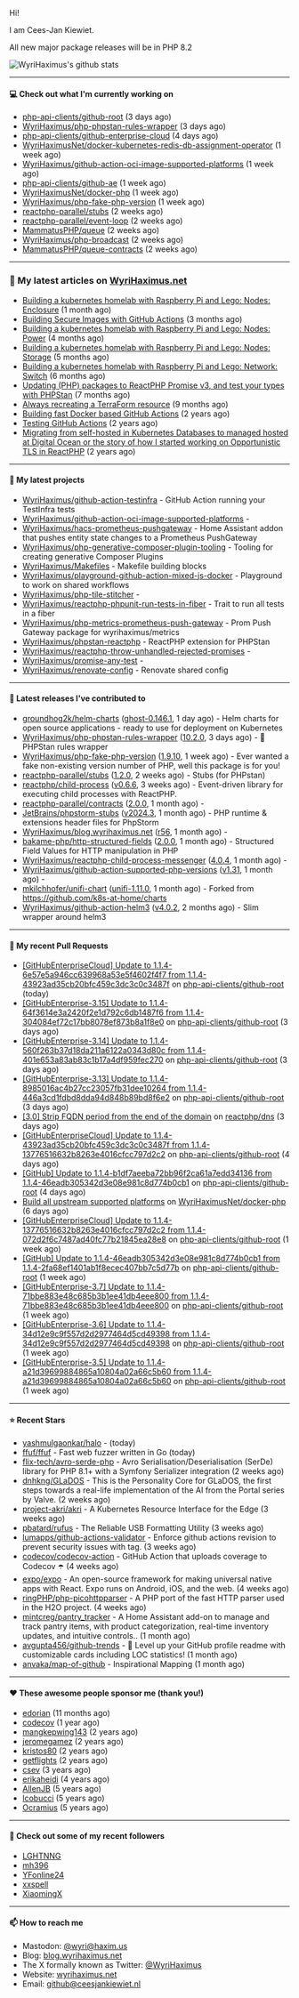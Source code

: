 Hi!

I am Cees-Jan Kiewiet.

All new major package releases will be in PHP 8.2

![WyriHaximus's github stats](https://github-readme-stats.vercel.app/api?username=WyriHaximus&show_icons=true)

---

#### 💻 Check out what I'm currently working on

- [php-api-clients/github-root](https://github.com/php-api-clients/github-root) (3 days ago)
- [WyriHaximus/php-phpstan-rules-wrapper](https://github.com/WyriHaximus/php-phpstan-rules-wrapper) (3 days ago)
- [php-api-clients/github-enterprise-cloud](https://github.com/php-api-clients/github-enterprise-cloud) (4 days ago)
- [WyriHaximusNet/docker-kubernetes-redis-db-assignment-operator](https://github.com/WyriHaximusNet/docker-kubernetes-redis-db-assignment-operator) (1 week ago)
- [WyriHaximus/github-action-oci-image-supported-platforms](https://github.com/WyriHaximus/github-action-oci-image-supported-platforms) (1 week ago)
- [php-api-clients/github-ae](https://github.com/php-api-clients/github-ae) (1 week ago)
- [WyriHaximusNet/docker-php](https://github.com/WyriHaximusNet/docker-php) (1 week ago)
- [WyriHaximus/php-fake-php-version](https://github.com/WyriHaximus/php-fake-php-version) (1 week ago)
- [reactphp-parallel/stubs](https://github.com/reactphp-parallel/stubs) (2 weeks ago)
- [reactphp-parallel/event-loop](https://github.com/reactphp-parallel/event-loop) (2 weeks ago)
- [MammatusPHP/queue](https://github.com/MammatusPHP/queue) (2 weeks ago)
- [WyriHaximus/php-broadcast](https://github.com/WyriHaximus/php-broadcast) (2 weeks ago)
- [MammatusPHP/queue-contracts](https://github.com/MammatusPHP/queue-contracts) (2 weeks ago)

---

### 📜 My latest articles on [WyriHaximus.net](https://blog.wyrihaximus.net/)

- [Building a kubernetes homelab with Raspberry Pi and Lego: Nodes: Enclosure](https://blog.wyrihaximus.net/2024/12/building-a-kubernetes-homelab-with-raspberry-pies-and-lego-nodes-enclosure/) (1 month ago)
- [Building Secure Images with GitHub Actions](https://blog.wyrihaximus.net/2024/10/building-secure-images-with-github-actions/) (3 months ago)
- [Building a kubernetes homelab with Raspberry Pi and Lego: Nodes: Power](https://blog.wyrihaximus.net/2024/09/building-a-kubernetes-homelab-with-raspberry-pies-and-lego-nodes-power/) (4 months ago)
- [Building a kubernetes homelab with Raspberry Pi and Lego: Nodes: Storage](https://blog.wyrihaximus.net/2024/08/building-a-kubernetes-homelab-with-raspberry-pies-and-lego-nodes-storage/) (5 months ago)
- [Building a kubernetes homelab with Raspberry Pi and Lego: Network: Switch](https://blog.wyrihaximus.net/2024/07/building-a-kubernetes-homelab-with-raspberry-pies-and-lego-network-switch/) (6 months ago)
- [Updating (PHP) packages to ReactPHP Promise v3, and test your types with PHPStan](https://blog.wyrihaximus.net/2024/06/updating-php-packages-to-reactphp-promise-v3--and-test-your-types-with-phpstan/) (7 months ago)
- [Always recreating a TerraForm resource](https://blog.wyrihaximus.net/2024/04/always-recreating-a-terraform-resource/) (9 months ago)
- [Building fast Docker based GitHub Actions](https://blog.wyrihaximus.net/2023/03/building-fast-docker-based-github-actions/) (2 years ago)
- [Testing GitHub Actions](https://blog.wyrihaximus.net/2023/03/testing-github-actions/) (2 years ago)
- [Migrating from self-hosted in Kubernetes Databases to managed hosted at Digital Ocean or the story of how I started working on Opportunistic TLS in ReactPHP](https://blog.wyrihaximus.net/2023/01/migrating-from-self-hosted-in-k8s-databases-to-managed-hosted-at-digital-ocean/) (2 years ago)

---

#### 🌱 My latest projects

- [WyriHaximus/github-action-testinfra](https://github.com/WyriHaximus/github-action-testinfra) - GitHub Action running your TestInfra tests
- [WyriHaximus/github-action-oci-image-supported-platforms](https://github.com/WyriHaximus/github-action-oci-image-supported-platforms) - 
- [WyriHaximus/hacs-prometheus-pushgateway](https://github.com/WyriHaximus/hacs-prometheus-pushgateway) - Home Assistant addon that pushes entity state changes to a Prometheus PushGateway
- [WyriHaximus/php-generative-composer-plugin-tooling](https://github.com/WyriHaximus/php-generative-composer-plugin-tooling) - Tooling for creating generative Composer Plugins
- [WyriHaximus/Makefiles](https://github.com/WyriHaximus/Makefiles) - Makefile building blocks
- [WyriHaximus/playground-github-action-mixed-js-docker](https://github.com/WyriHaximus/playground-github-action-mixed-js-docker) - Playground to work on shared workflows
- [WyriHaximus/php-tile-stitcher](https://github.com/WyriHaximus/php-tile-stitcher) - 
- [WyriHaximus/reactphp-phpunit-run-tests-in-fiber](https://github.com/WyriHaximus/reactphp-phpunit-run-tests-in-fiber) - Trait to run all tests in a fiber
- [WyriHaximus/php-metrics-prometheus-push-gateway](https://github.com/WyriHaximus/php-metrics-prometheus-push-gateway) - Prom Push Gateway package for wyrihaximus/metrics
- [WyriHaximus/phpstan-reactphp](https://github.com/WyriHaximus/phpstan-reactphp) - ReactPHP extension for PHPStan
- [WyriHaximus/reactphp-throw-unhandled-rejected-promises](https://github.com/WyriHaximus/reactphp-throw-unhandled-rejected-promises) - 
- [WyriHaximus/promise-any-test](https://github.com/WyriHaximus/promise-any-test) - 
- [WyriHaximus/renovate-config](https://github.com/WyriHaximus/renovate-config) - Renovate shared config

---

#### 🔭 Latest releases I've contributed to

- [groundhog2k/helm-charts](https://github.com/groundhog2k/helm-charts) ([ghost-0.146.1](https://github.com/groundhog2k/helm-charts/releases/tag/ghost-0.146.1), 1 day ago) - Helm charts for open source applications - ready to use for deployment on Kubernetes
- [WyriHaximus/php-phpstan-rules-wrapper](https://github.com/WyriHaximus/php-phpstan-rules-wrapper) ([10.2.0](https://github.com/WyriHaximus/php-phpstan-rules-wrapper/releases/tag/10.2.0), 3 days ago) - 🌯 PHPStan rules wrapper
- [WyriHaximus/php-fake-php-version](https://github.com/WyriHaximus/php-fake-php-version) ([1.9.10](https://github.com/WyriHaximus/php-fake-php-version/releases/tag/1.9.10), 1 week ago) - Ever wanted a fake non-existing version number of PHP, well this package is for you!
- [reactphp-parallel/stubs](https://github.com/reactphp-parallel/stubs) ([1.2.0](https://github.com/reactphp-parallel/stubs/releases/tag/1.2.0), 2 weeks ago) - Stubs (for PHPstan)
- [reactphp/child-process](https://github.com/reactphp/child-process) ([v0.6.6](https://github.com/reactphp/child-process/releases/tag/v0.6.6), 3 weeks ago) - Event-driven library for executing child processes with ReactPHP.
- [reactphp-parallel/contracts](https://github.com/reactphp-parallel/contracts) ([2.0.0](https://github.com/reactphp-parallel/contracts/releases/tag/2.0.0), 1 month ago) - 
- [JetBrains/phpstorm-stubs](https://github.com/JetBrains/phpstorm-stubs) ([v2024.3](https://github.com/JetBrains/phpstorm-stubs/releases/tag/v2024.3), 1 month ago) - PHP runtime &amp; extensions header files for PhpStorm
- [WyriHaximus/blog.wyrihaximus.net](https://github.com/WyriHaximus/blog.wyrihaximus.net) ([r56](https://github.com/WyriHaximus/blog.wyrihaximus.net/releases/tag/r56), 1 month ago) - 
- [bakame-php/http-structured-fields](https://github.com/bakame-php/http-structured-fields) ([2.0.0](https://github.com/bakame-php/http-structured-fields/releases/tag/2.0.0), 1 month ago) - Structured Field Values for HTTP manipulation in PHP
- [WyriHaximus/reactphp-child-process-messenger](https://github.com/WyriHaximus/reactphp-child-process-messenger) ([4.0.4](https://github.com/WyriHaximus/reactphp-child-process-messenger/releases/tag/4.0.4), 1 month ago) - 
- [WyriHaximus/github-action-supported-php-versions](https://github.com/WyriHaximus/github-action-supported-php-versions) ([v1.31](https://github.com/WyriHaximus/github-action-supported-php-versions/releases/tag/v1.31), 1 month ago) - 
- [mkilchhofer/unifi-chart](https://github.com/mkilchhofer/unifi-chart) ([unifi-1.11.0](https://github.com/mkilchhofer/unifi-chart/releases/tag/unifi-1.11.0), 1 month ago) - Forked from https://github.com/k8s-at-home/charts
- [WyriHaximus/github-action-helm3](https://github.com/WyriHaximus/github-action-helm3) ([v4.0.2](https://github.com/WyriHaximus/github-action-helm3/releases/tag/v4.0.2), 2 months ago) - Slim wrapper around helm3

---

#### 🔨 My recent Pull Requests

- [[GitHubEnterpriseCloud] Update to 1.1.4-6e57e5a946cc639968a53e5f4602f4f7 from 1.1.4-43923ad35cb20bfc459c3dc3c0c3487f](https://github.com/php-api-clients/github-root/pull/1483) on [php-api-clients/github-root](https://github.com/php-api-clients/github-root) (today)
- [[GitHubEnterprise-3.15] Update to 1.1.4-64f3614e3a2420f2e1d792c6db1487f6 from 1.1.4-304084ef72c17bb8078ef873b8a1f8e0](https://github.com/php-api-clients/github-root/pull/1482) on [php-api-clients/github-root](https://github.com/php-api-clients/github-root) (3 days ago)
- [[GitHubEnterprise-3.14] Update to 1.1.4-560f263b37d18da211a6122a0343d80c from 1.1.4-401e653a83ab83c1b17a4df959fec270](https://github.com/php-api-clients/github-root/pull/1481) on [php-api-clients/github-root](https://github.com/php-api-clients/github-root) (3 days ago)
- [[GitHubEnterprise-3.13] Update to 1.1.4-8985016ac4b27cc23057fb31dee10264 from 1.1.4-446a3cd1fdbd8dda94d848b89bd8f6e2](https://github.com/php-api-clients/github-root/pull/1480) on [php-api-clients/github-root](https://github.com/php-api-clients/github-root) (3 days ago)
- [[3.0] Strip FQDN period from the end of the domain](https://github.com/reactphp/dns/pull/230) on [reactphp/dns](https://github.com/reactphp/dns) (3 days ago)
- [[GitHubEnterpriseCloud] Update to 1.1.4-43923ad35cb20bfc459c3dc3c0c3487f from 1.1.4-13776516632b8263e4016cfcc797d2c2](https://github.com/php-api-clients/github-root/pull/1479) on [php-api-clients/github-root](https://github.com/php-api-clients/github-root) (4 days ago)
- [[GitHub] Update to 1.1.4-b1df7aeeba72bb96f2ca61a7edd34136 from 1.1.4-46eadb305342d3e08e981c8d774b0cb1](https://github.com/php-api-clients/github-root/pull/1478) on [php-api-clients/github-root](https://github.com/php-api-clients/github-root) (4 days ago)
- [Build all upstream supported platforms](https://github.com/WyriHaximusNet/docker-php/pull/262) on [WyriHaximusNet/docker-php](https://github.com/WyriHaximusNet/docker-php) (6 days ago)
- [[GitHubEnterpriseCloud] Update to 1.1.4-13776516632b8263e4016cfcc797d2c2 from 1.1.4-072d2f6c7487ad40fc77b21845ea28e8](https://github.com/php-api-clients/github-root/pull/1477) on [php-api-clients/github-root](https://github.com/php-api-clients/github-root) (1 week ago)
- [[GitHub] Update to 1.1.4-46eadb305342d3e08e981c8d774b0cb1 from 1.1.4-2fa68ef1401ab1f8ecec407bb7c5d77b](https://github.com/php-api-clients/github-root/pull/1476) on [php-api-clients/github-root](https://github.com/php-api-clients/github-root) (1 week ago)
- [[GitHubEnterprise-3.7] Update to 1.1.4-71bbe883e48c685b3b1ee41db4eee800 from 1.1.4-71bbe883e48c685b3b1ee41db4eee800](https://github.com/php-api-clients/github-root/pull/1475) on [php-api-clients/github-root](https://github.com/php-api-clients/github-root) (1 week ago)
- [[GitHubEnterprise-3.6] Update to 1.1.4-34d12e9c9f557d2d2977464d5cd49398 from 1.1.4-34d12e9c9f557d2d2977464d5cd49398](https://github.com/php-api-clients/github-root/pull/1474) on [php-api-clients/github-root](https://github.com/php-api-clients/github-root) (1 week ago)
- [[GitHubEnterprise-3.5] Update to 1.1.4-a21d39699884865a10804a02a66c5b60 from 1.1.4-a21d39699884865a10804a02a66c5b60](https://github.com/php-api-clients/github-root/pull/1473) on [php-api-clients/github-root](https://github.com/php-api-clients/github-root) (1 week ago)

---

#### ⭐ Recent Stars

- [yashmulgaonkar/halo](https://github.com/yashmulgaonkar/halo) -  (today)
- [ffuf/ffuf](https://github.com/ffuf/ffuf) - Fast web fuzzer written in Go (today)
- [flix-tech/avro-serde-php](https://github.com/flix-tech/avro-serde-php) - Avro Serialisation/Deserialisation (SerDe) library for PHP 8.1&#43; with a Symfony Serializer integration (2 weeks ago)
- [dnhkng/GLaDOS](https://github.com/dnhkng/GLaDOS) - This is the Personality Core for GLaDOS, the first steps towards a real-life implementation of the AI from the Portal series by Valve. (2 weeks ago)
- [project-akri/akri](https://github.com/project-akri/akri) - A Kubernetes Resource Interface for the Edge (3 weeks ago)
- [pbatard/rufus](https://github.com/pbatard/rufus) - The Reliable USB Formatting Utility (3 weeks ago)
- [lumapps/github-actions-validator](https://github.com/lumapps/github-actions-validator) - Enforce github actions revision to prevent security issues with tag. (3 weeks ago)
- [codecov/codecov-action](https://github.com/codecov/codecov-action) - GitHub Action that uploads coverage to Codecov :open_umbrella:  (4 weeks ago)
- [expo/expo](https://github.com/expo/expo) - An open-source framework for making universal native apps with React. Expo runs on Android, iOS, and the web. (4 weeks ago)
- [ringPHP/php-picohttpparser](https://github.com/ringPHP/php-picohttpparser) - A PHP port of the fast HTTP parser used in the H2O project. (4 weeks ago)
- [mintcreg/pantry_tracker](https://github.com/mintcreg/pantry_tracker) - A Home Assistant add-on to manage and track pantry items, with product categorization, real-time inventory updates, and intuitive controls.. (1 month ago)
- [avgupta456/github-trends](https://github.com/avgupta456/github-trends) - 🚀 Level up your GitHub profile readme with customizable cards including LOC statistics! (1 month ago)
- [anvaka/map-of-github](https://github.com/anvaka/map-of-github) - Inspirational Mapping (1 month ago)

---

#### ❤️ These awesome people sponsor me (thank you!)

- [edorian](https://github.com/edorian) (11 months ago)
- [codecov](https://github.com/codecov) (1 year ago)
- [mangkepwing143](https://github.com/mangkepwing143) (2 years ago)
- [jeromegamez](https://github.com/jeromegamez) (2 years ago)
- [kristos80](https://github.com/kristos80) (2 years ago)
- [getflights](https://github.com/getflights) (2 years ago)
- [csev](https://github.com/csev) (3 years ago)
- [erikaheidi](https://github.com/erikaheidi) (4 years ago)
- [AllenJB](https://github.com/AllenJB) (5 years ago)
- [lcobucci](https://github.com/lcobucci) (5 years ago)
- [Ocramius](https://github.com/Ocramius) (5 years ago)

---

#### 👯 Check out some of my recent followers

- [LGHTNNG](https://github.com/LGHTNNG)
- [mh396](https://github.com/mh396)
- [YFonline24](https://github.com/YFonline24)
- [xxspell](https://github.com/xxspell)
- [XiaomingX](https://github.com/XiaomingX)

---

#### 📫 How to reach me

- Mastodon: [@wyri@haxim.us](https://toot-toot.wyrihaxim.us/@wyri)
- Blog: [blog.wyrihaximus.net](https://blog.wyrihaximus.net/)
- The X formally known as Twitter: [@WyriHaximus](https://twitter.com/WyriHaximus)
- Website: [wyrihaximus.net](https://wyrihaximus.net/)
- Email: [github@ceesjankiewiet.nl](mailto:github@ceesjankiewiet.nl)
